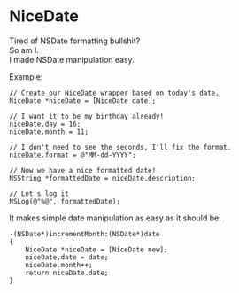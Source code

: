 NiceDate
========

Tired of NSDate formatting bullshit?  
So am I.  
I made NSDate manipulation easy.

Example:
```
// Create our NiceDate wrapper based on today's date.
NiceDate *niceDate = [NiceDate date];
            
// I want it to be my birthday already!
niceDate.day = 16;
niceDate.month = 11;
                            
// I don't need to see the seconds, I'll fix the format.
niceDate.format = @"MM-dd-YYYY";
                                        
// Now we have a nice formatted date!
NSString *formattedDate = niceDate.description;

// Let's log it
NSLog(@"%@", formattedDate);

```

It makes simple date manipulation as easy as it should be.
```
-(NSDate*)incrementMonth:(NSDate*)date
{
    NiceDate *niceDate = [NiceDate new];
    niceDate.date = date;
    niceDate.month++;
    return niceDate.date;
}

```

